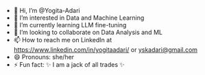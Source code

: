 - 👋 Hi, I’m @Yogita-Adari
- 👀 I’m interested in Data and Machine Learning
- 🌱 I’m currently learning LLM fine-tuning
- 💞️ I’m looking to collaborate on Data Analysis and ML
- 📫 How to reach me on LinkedIn at https://www.linkedin.com/in/yogitaadari/ or yskadari@gmail.com
- 😄 Pronouns: she/her
- ⚡ Fun fact: ✨ I am a jack of all trades ✨ 

<!---
Yogita-Adari/Yogita-Adari is a ✨ special ✨ repository because its `README.md` (this file) appears on your GitHub profile.
You can click the Preview link to take a look at your changes.
--->
